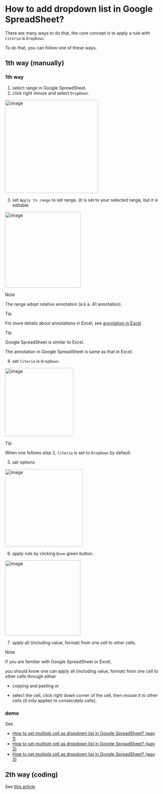 # How to add dropdown list in Google SpreadSheet?
There are many ways to do that, the core concept is to apply a rule with `Citeria` is `DropDown`.

To do that, you can follow one of these ways.

## 1th way (manually)
### 1th way
1. select range in Google SpreadSheet. 
2. click right mouse and select `DropDown`.

<img width="304" alt="image" src="https://github.com/user-attachments/assets/fff82f8a-a1e7-463f-a7ee-892e9b5f190a" />

3. set `Apply to range` to set range. (it is set to your selected range, but it is editable

<img width="247" alt="image" src="https://github.com/user-attachments/assets/158353ee-7444-47e1-a42f-42da77260c5f" />

> [!NOTE]
> The range adopt relative annotation (a.k.a. A1 annotation).

> [!TIP]
> For more details about annotations in Excel, see [annotation in Excel](https://trumpexcel.com/a1-r1c1-reference-notation-excel/)

> [!TIP]
> Google SpreadSheet is similar to Excel.
>
> The annotation in Google SpreadSheet is same as that in Excel.

4. set `Citeria` is `DropDown`.

<img width="223" alt="image" src="https://github.com/user-attachments/assets/88435932-c447-4e0f-848e-ef8ee57f61d1" />

> [!TIP]
> When one follows step 2, `Citeria` is set to `DropDown` by default.

5. set options

<img width="253" alt="image" src="https://github.com/user-attachments/assets/c45ed260-53a8-4b84-b937-005033807215" />

6. apply rule by clicking `Done` green button.

<img width="246" alt="image" src="https://github.com/user-attachments/assets/558463ca-9302-45f9-b339-68b5f6f891f7" />

7. apply all (including value, format) from one cell to other cells.

> [!NOTE]
> If you are familiar with Google SpreadSheet or Excel,
>
> you should know one can apply all (including value, format) from one cell to other cells through either
>
> + copying and pasting or
>
> + select the cell, click right down corner of the cell, then mouse it to other cells (it only applies to consecutely cells).

### demo
See 

+ [How to set multiple cell as dropdown list in Google SpreadSheet? (way 1)](https://youtu.be/4JWuysj8dIU)
+ [How to set multiple cell as dropdown list in Google SpreadSheet? (way 2)](https://youtu.be/_JHkzfNxras)
+ [How to set multiple cell as dropdown list in Google SpreadSheet? (way 3)](https://youtu.be/fhtZwRGhxC4)
 
## 2th way (coding)
See [this article](https://github.com/40843245/AppScript/blob/main/code/How%20to/How%20to%20add%20dropdown%20list%20in%20Google%20SpreadSheet%3F.md)

